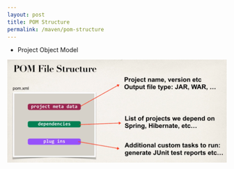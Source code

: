 ```yaml
---
layout: post
title: POM Structure
permalink: /maven/pom-structure
---
```


- Project Object Model

![](https://github.com/arpit04tripathi/files-cdn/raw/cdn/devtools/maven/pom-structure.png)

